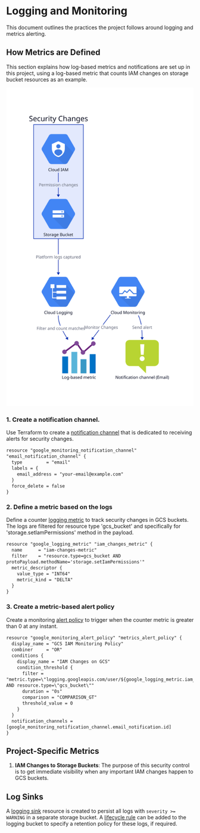 # Logging and Monitoring

This document outlines the practices the project follows around logging and metrics alerting.

## How Metrics are Defined

This section explains how log-based metrics and notifications are set up in this project, using a log-based metric that counts IAM changes on storage bucket resources as an example.

![monitoring-diagram](./diagrams/gcs-bucket-alert-policy.svg)

### 1. Create a notification channel.

Use Terraform to create a [notification channel](https://registry.terraform.io/providers/hashicorp/google/latest/docs/resources/monitoring_notification_channel) that is dedicated to receiving alerts for security changes. 


```hcl
resource "google_monitoring_notification_channel" "email_notification_channel" {
  type         = "email"
  labels = {
    email_address = "your-email@example.com"
  }
  force_delete = false
}
```

### 2. Define a metric based on the logs

Define a counter [logging metric](https://registry.terraform.io/providers/hashicorp/google/latest/docs/resources/logging_metric) to track security changes in GCS buckets. The logs are filtered for resource type 'gcs_bucket' and specifically for 'storage.setIamPermissions' method in the payload.

```hcl
resource "google_logging_metric" "iam_changes_metric" {
  name      = "iam-changes-metric"
  filter    = "resource.type=gcs_bucket AND protoPayload.methodName='storage.setIamPermissions'"
  metric_descriptor {
    value_type = "INT64"
    metric_kind = "DELTA"
  }
}
```

### 3. Create a metric-based alert policy

Create a monitoring [alert policy](https://registry.terraform.io/providers/hashicorp/google/latest/docs/resources/monitoring_alert_policy) to trigger when the counter metric is greater than 0 at any instant.

```hcl
resource "google_monitoring_alert_policy" "metrics_alert_policy" {
  display_name = "GCS IAM Monitoring Policy"
  combiner     = "OR"
  conditions {
    display_name = "IAM Changes on GCS"
    condition_threshold {
      filter = "metric.type=\"logging.googleapis.com/user/${google_logging_metric.iam_changes_metric.name}\" AND resource.type=\"gcs_bucket\""
      duration = "0s"
      comparison = "COMPARISON_GT"
      threshold_value = 0
    }
  }
  notification_channels = [google_monitoring_notification_channel.email_notification.id]
}
```

## Project-Specific Metrics

1. **IAM Changes to Storage Buckets**: The purpose of this security control is to get immediate visibility when any important IAM changes happen to GCS buckets.


## Log Sinks

A [logging sink](https://registry.terraform.io/providers/hashicorp/google/latest/docs/resources/logging_project_sink) resource is created to persist all logs with `severity >= WARNING` in a separate storage bucket. A [lifecycle rule](https://registry.terraform.io/providers/hashicorp/google/latest/docs/resources/storage_bucket#example-usage---life-cycle-settings-for-storage-bucket-objects) can be added to the logging bucket to specify a retention policy for these logs, if required.
